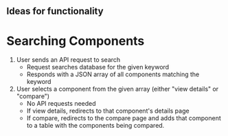 ## Ideas for functionality
# Searching Components
1. User sends an API request to search
    * Request searches database for the given keyword
    * Responds with a JSON array of all components matching the keyword
2. User selects a component from the given array (either "view details" or "compare")
    * No API requests needed
    * If view details, redirects to that component's details page
    * If compare, redirects to the compare page and adds that component to a table with the components being compared.
    
